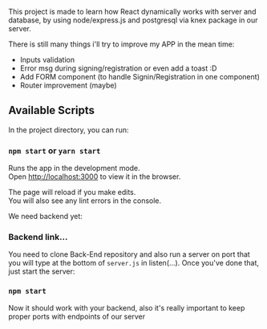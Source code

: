 This project is made to learn how React dynamically works with server and database, by using node/express.js and postgresql via knex package in our server.

There is still many things i'll try to improve my APP in the mean time:
* Inputs validation
* Error msg during signing/registration or even add a toast :D
* Add FORM component (to handle Signin/Registration in one component)
* Router improvement (maybe)

## Available Scripts

In the project directory, you can run:

### `npm start` or `yarn start`

Runs the app in the development mode.<br>
Open [http://localhost:3000](http://localhost:3000) to view it in the browser.

The page will reload if you make edits.<br>
You will also see any lint errors in the console.

We need backend yet:
### Backend link...
You need to clone Back-End repository and also run a server on port that you will type at the bottom of `server.js` in listen(...). Once you've done that, just start the server:
### `npm start`
Now it should work with your backend, also it's really important to keep proper ports with endpoints of our server
